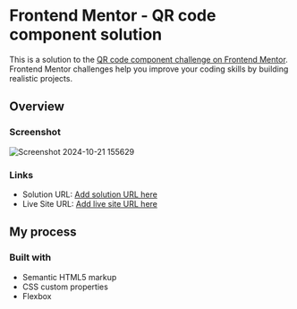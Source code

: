 # Frontend Mentor - QR code component solution

This is a solution to the [QR code component challenge on Frontend Mentor](https://www.frontendmentor.io/challenges/qr-code-component-iux_sIO_H). Frontend Mentor challenges help you improve your coding skills by building realistic projects. 

## Overview

### Screenshot
![Screenshot 2024-10-21 155629](https://github.com/user-attachments/assets/000acffb-df96-4c37-b031-92805aabd31b)

### Links

- Solution URL: [Add solution URL here]([https://your-solution-url.com](https://www.frontendmentor.io/solutions/qr-code-challenge-VxThLaEzrx))
- Live Site URL: [Add live site URL here]([https://your-live-site-url.com](https://amandaaanh.github.io/qr-code-component-main/))

## My process

### Built with

- Semantic HTML5 markup
- CSS custom properties
- Flexbox
